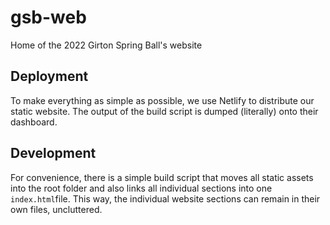 # gsb-web

Home of the 2022 Girton Spring Ball's website

## Deployment

To make everything as simple as possible, we use Netlify to distribute our static website. The output of the build script is dumped (literally) onto their dashboard.

## Development

For convenience, there is a simple build script that moves all static assets into the root folder and also links all individual sections into one `index.html`file. This way, the individual website sections can remain in their own files, uncluttered.
